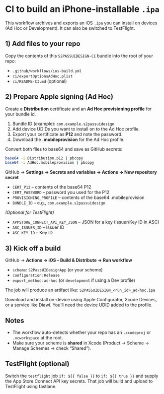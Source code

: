 # CI to build an iPhone-installable `.ipa`

This workflow archives and exports an iOS `.ipa` you can install on devices (Ad Hoc or Development). It can also be switched to TestFlight.

## 1) Add files to your repo
Copy the contents of this `S2PASSUIDESIGN-CI` bundle into the root of your repo:
- `.github/workflows/ios-build.yml`
- `ci/exportOptionsAdHoc.plist`
- `ci/README-CI.md` (optional)

## 2) Prepare Apple signing (Ad Hoc)
Create a **Distribution** certificate and an **Ad Hoc provisioning profile** for your bundle id.

1. Bundle ID (example): `com.example.s2passuidesign`
2. Add device UDIDs you want to install on to the Ad Hoc profile.
3. Export your certificate as **P12** and note the password.
4. Download the **.mobileprovision** for the Ad Hoc profile.

Convert both files to base64 and save as GitHub secrets:

```bash
base64 -i Distribution.p12 | pbcopy
base64 -i AdHoc.mobileprovision | pbcopy
```

GitHub → **Settings → Secrets and variables → Actions → New repository secret**

- `CERT_P12` – contents of the base64 P12
- `CERT_PASSWORD` – password you used for the P12
- `PROVISIONING_PROFILE` – contents of the base64 .mobileprovision
- `BUNDLE_ID` – e.g., `com.example.s2passuidesign`

*(Optional for TestFlight)*
- `APPSTORE_CONNECT_API_KEY_JSON` – JSON for a key (Issuer/Key ID in ASC)
- `ASC_ISSUER_ID` – Issuer ID
- `ASC_KEY_ID` – Key ID

## 3) Kick off a build
GitHub → **Actions → iOS – Build & Distribute → Run workflow**
- `scheme`: `S2PassUIDesignApp` (or your scheme)
- `configuration`: `Release`
- `export_method`: `ad-hoc` (or `development` if using a Dev profile)

The job will produce an artifact like:
`S2PASSUIDESIGN_<run_id>_ad-hoc.ipa`

Download and install on-device using Apple Configurator, Xcode Devices, or a service like Diawi. You’ll need the device UDID added to the profile.

## Notes
- The workflow auto-detects whether your repo has an `.xcodeproj` or `.xcworkspace` at the root.
- Make sure your scheme is **shared** in Xcode (Product → Scheme → Manage Schemes → check “Shared”).

## TestFlight (optional)
Switch the `testflight` job `if: ${{ false }}` to `if: ${{ true }}` and supply the App Store Connect API key secrets. That job will build and upload to TestFlight using fastlane.
